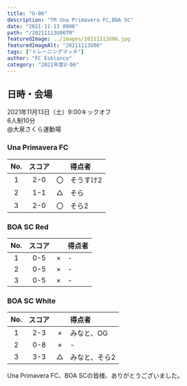 ```yaml
---
title: "U-06"
description: "TM Una Primavera FC,BOA SC"
date: "2021-11-13 0900"
path: "/20211113U06TM"
featuredImage: ../images/20211113U06.jpg
featuredImageAlt: "20211113U06"
tags: ["トレーニングマッチ"]
author: "FC Esblanco"
category: "2021年度U-06"
---
```


## 日時・会場

2021年11月13日（土）9:00キックオフ<br>
6人制10分<br>
@大泉さくら運動場

### Una Primavera FC

| No.| スコア |   | 得点者  |
|:--:|:------:|:-:|:--------|
| 1  | 2-0 | 〇 |そうすけ2|
| 2  | 1-1 | △ |そら|
| 3  | 2-0 | 〇 |そら2|

### BOA SC Red

| No.| スコア |   | 得点者  |
|:--:|:------:|:-:|:--------|
| 1  | 0-5 | × |-|
| 2  | 0-5 | × |-|
| 3  | 0-5 | × |-|

### BOA SC White

| No.| スコア |   | 得点者  |
|:--:|:------:|:-:|:--------|
| 1  | 2-3 | × |みなと、OG|
| 2  | 0-8 | × |-|
| 3  | 3-3 | △ |みなと、そら2|

Una Primavera FC、BOA SCの皆様、ありがとうございました。